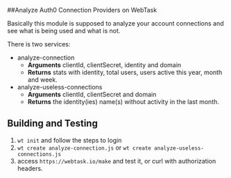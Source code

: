 ##Analyze Auth0 Connection Providers on WebTask

Basically this module is supposed to analyze your account connections and see what is being used and what is not.

There is two services:
* analyze-connection
   * **Arguments** clientId, clientSecret, identity and domain
   * **Returns** stats with identity, total users, users active this year, month and week.
* analyze-useless-connections
  * **Arguments** clientId, clientSecret and domain
  * **Returns** the identity(ies) name(s) without activity in the last month.
  
## Building and Testing

1. `wt init` and follow the steps to login
2. `wt create analyze-connection.js` or `wt create analyze-useless-connections.js` 
3. access `https://webtask.io/make` and test it, or curl with authorization headers.